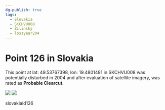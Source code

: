 ```yaml
---
dg-publish: true
tags:
  - Slovakia
  - SKCHVU008
  - Žilinský
  - lossyear204
---
```


# Point 126 in Slovakia

This point at lat: 49.53767398, lon: 19.4801481 in SKCHVU008 was potentially disturbed in 2004 and after evaluation of satellite imagery, was rated as **Probable Clearcut**.

<div class='juxtapose' data-showcredits='false'>
<img src='https://baserow-backend-production20240528124524339000000001.s3.amazonaws.com/user_files/itOmZ7tAfdiTVAQy3ItDVHo9ujngiVfF_dbcadc46d5233627350a6366ab948842c1cf14845591620481935179d2e894f9.png' data-label='May 2001' />
<img src='https://baserow-backend-production20240528124524339000000001.s3.amazonaws.com/user_files/sUQ8AbGSN1Z8qvAPrgbloL9QfgBc0GYg_8497283d97e3c8d08bfb85fad52a1bf2fdf7bb2b13b519590f6c558042d9638a.png' data-label='December 2006' />
</div>

slovakiaid126